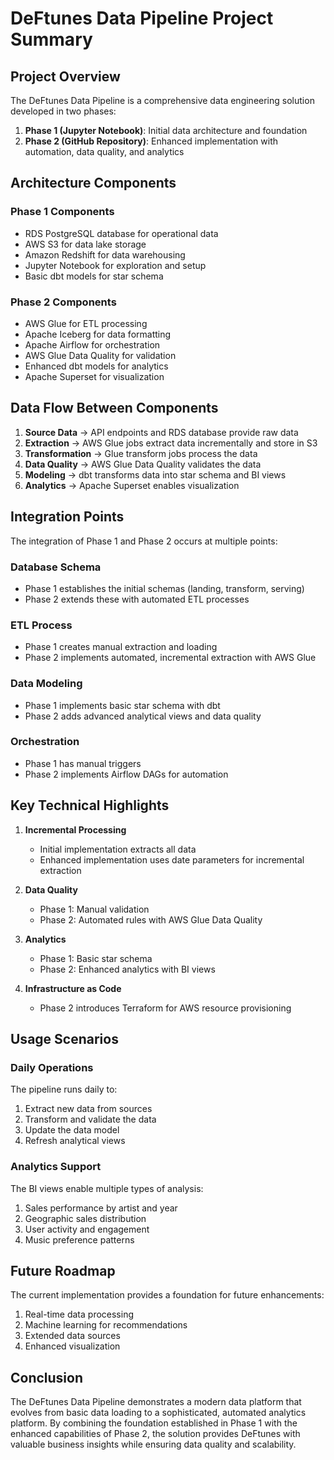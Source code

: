# DeFtunes Data Pipeline Project Summary

## Project Overview

The DeFtunes Data Pipeline is a comprehensive data engineering solution developed in two phases:

1. **Phase 1 (Jupyter Notebook)**: Initial data architecture and foundation
2. **Phase 2 (GitHub Repository)**: Enhanced implementation with automation, data quality, and analytics

## Architecture Components

### Phase 1 Components
- RDS PostgreSQL database for operational data
- AWS S3 for data lake storage
- Amazon Redshift for data warehousing
- Jupyter Notebook for exploration and setup
- Basic dbt models for star schema

### Phase 2 Components
- AWS Glue for ETL processing
- Apache Iceberg for data formatting
- Apache Airflow for orchestration
- AWS Glue Data Quality for validation
- Enhanced dbt models for analytics
- Apache Superset for visualization

## Data Flow Between Components

1. **Source Data** → API endpoints and RDS database provide raw data
2. **Extraction** → AWS Glue jobs extract data incrementally and store in S3
3. **Transformation** → Glue transform jobs process the data
4. **Data Quality** → AWS Glue Data Quality validates the data
5. **Modeling** → dbt transforms data into star schema and BI views
6. **Analytics** → Apache Superset enables visualization

## Integration Points

The integration of Phase 1 and Phase 2 occurs at multiple points:

### Database Schema
- Phase 1 establishes the initial schemas (landing, transform, serving)
- Phase 2 extends these with automated ETL processes

### ETL Process
- Phase 1 creates manual extraction and loading
- Phase 2 implements automated, incremental extraction with AWS Glue

### Data Modeling
- Phase 1 implements basic star schema with dbt
- Phase 2 adds advanced analytical views and data quality

### Orchestration
- Phase 1 has manual triggers
- Phase 2 implements Airflow DAGs for automation

## Key Technical Highlights

1. **Incremental Processing**
   - Initial implementation extracts all data
   - Enhanced implementation uses date parameters for incremental extraction

2. **Data Quality**
   - Phase 1: Manual validation
   - Phase 2: Automated rules with AWS Glue Data Quality

3. **Analytics**
   - Phase 1: Basic star schema
   - Phase 2: Enhanced analytics with BI views

4. **Infrastructure as Code**
   - Phase 2 introduces Terraform for AWS resource provisioning

## Usage Scenarios

### Daily Operations
The pipeline runs daily to:
1. Extract new data from sources
2. Transform and validate the data
3. Update the data model
4. Refresh analytical views

### Analytics Support
The BI views enable multiple types of analysis:
1. Sales performance by artist and year
2. Geographic sales distribution
3. User activity and engagement
4. Music preference patterns

## Future Roadmap

The current implementation provides a foundation for future enhancements:

1. Real-time data processing
2. Machine learning for recommendations
3. Extended data sources
4. Enhanced visualization

## Conclusion

The DeFtunes Data Pipeline demonstrates a modern data platform that evolves from basic data loading to a sophisticated, automated analytics platform. By combining the foundation established in Phase 1 with the enhanced capabilities of Phase 2, the solution provides DeFtunes with valuable business insights while ensuring data quality and scalability. 